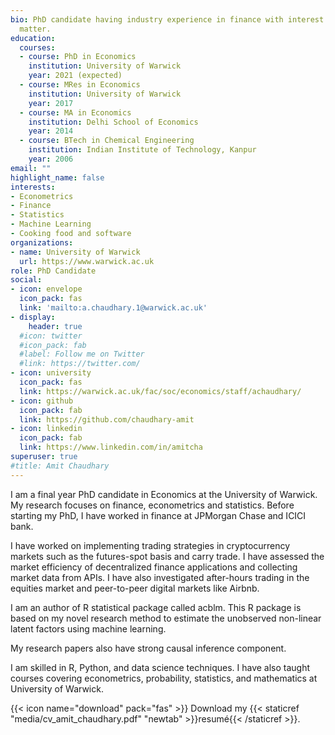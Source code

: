 ```yaml
---
bio: PhD candidate having industry experience in finance with interest in econometrics and statistics. 
  matter.
education:
  courses:
  - course: PhD in Economics
    institution: University of Warwick
    year: 2021 (expected)
  - course: MRes in Economics 
    institution: University of Warwick
    year: 2017
  - course: MA in Economics
    institution: Delhi School of Economics
    year: 2014
  - course: BTech in Chemical Engineering 
    institution: Indian Institute of Technology, Kanpur 
    year: 2006
email: ""
highlight_name: false
interests:
- Econometrics
- Finance
- Statistics
- Machine Learning
- Cooking food and software
organizations:
- name: University of Warwick
  url: https://www.warwick.ac.uk
role: PhD Candidate
social:
- icon: envelope
  icon_pack: fas
  link: 'mailto:a.chaudhary.1@warwick.ac.uk'
- display:
    header: true
  #icon: twitter
  #icon_pack: fab
  #label: Follow me on Twitter
  #link: https://twitter.com/
- icon: university
  icon_pack: fas
  link: https://warwick.ac.uk/fac/soc/economics/staff/achaudhary/
- icon: github
  icon_pack: fab
  link: https://github.com/chaudhary-amit
- icon: linkedin
  icon_pack: fab
  link: https://www.linkedin.com/in/amitcha
superuser: true
#title: Amit Chaudhary
---
```


I am a final year PhD candidate in Economics at the University of Warwick. My research focuses on finance, econometrics and statistics. Before starting my PhD, I have worked in finance at JPMorgan Chase and ICICI bank. 

I have worked on implementing trading strategies in cryptocurrency markets such as the futures-spot basis and carry trade. I have assessed the market efficiency of decentralized finance applications and collecting market data from APIs. I have also investigated after-hours trading in the equities market and peer-to-peer digital markets like Airbnb.

I am an author of R statistical package called acblm. This R package is based on my novel research method to estimate the unobserved non-linear latent factors using machine learning.

My research papers also have strong causal inference component.

I am skilled in R, Python, and data science techniques. I have also taught courses covering econometrics, probability, statistics, and mathematics at University of Warwick. 


{{< icon name="download" pack="fas" >}} Download my {{< staticref "media/cv_amit_chaudhary.pdf" "newtab" >}}resumé{{< /staticref >}}.
